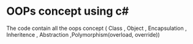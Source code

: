 
# OOPs concept using c#



The code contain all the oops concept ( Class , Object , Encapsulation , Inheritence , Abstraction ,Polymorphism(overload, override))
